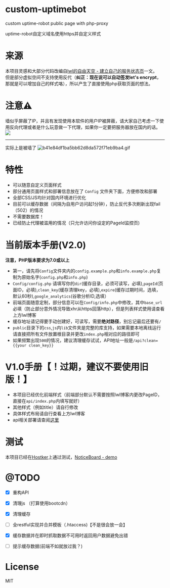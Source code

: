 # custom-uptimebot
custom uptime-robot public page with php-proxy

uptime-robot自定义域名使用https并自定义样式  

# 来源
本项目灵感和大部分代码改编自[lwl的自由天空 - 建立自己的服务状态页](https://blog.lwl12.com/read/create-own-services-status-page.html)一文。  
但是部分虚拟空间不支持使用反代（**纠正：现在说可以自动签发let's encrypt**，那就是可以增加自己的样式咯），所以产生了直接使用php获取页面的想法。  

# 注意⚠️  
墙似乎屏蔽了IP，并且有发现使用本软件的用户IP被屏蔽，请大家自己考虑一下使用反向代理或者是什么玩意做一下代理，如果你一定要把服务器放在国内的话。
![](https://i.loli.net/2017/10/19/59e886e9ef06d.jpg)

_____
实际上是被墙了
![b41e84df1ba5bb62d8da572f71eb9ba4.gif](https://img.cdn.lwl12.com/images/2017/02/03/b41e84df1ba5bb62d8da572f71eb9ba4.gif)

# 特性
- 可以随意自定义页面样式
- 部分通用页面样式和部署信息放在了 `Config` 文件夹下面，方便修改和部署
- 全部CSS/JS均针对国内环境进行优化
- 目前可以缓存数据（间隔为自用户访问起1分钟），防止反代多次刷新出现fail（502）的情况  
- 不需要数据库！
- 已经防止代理被滥用的情况（只允许访问你设定的PageId监控页)

# 当前版本手册(V2.0)
**注意，PHP版本要求为7.0或以上**
- 第一，请先将`Config`文件夹内的`config.example.php`和`info.example.php`复制为原始名字(`config.php`和`info.php`)
- `Config/config.php` 请填写你的`dir`(缓存目录，必须可读写，必填),`pageId`(页面ID，必填),`clean_key`(缓存清理key，必填),`expire`(缓存过期时间，选填，默认60秒),`google_analytics`(谷歌分析ID,选填）
- 前端页面随意定制，部分信息可以在`Config/info.php`中修改，其中`base_url`必填（防止部分意外情况导致xhr从https回落http），但是列表样式使用请查看上方lwl博客
- 缓存地址请记得要手动创建好，可读写，需要**绝对路径**，别忘记最后还要有`/`
- `public`目录下的`css`,`js`内`lib`文件夹是完整的库支持，如果需要本地离线运行请直接把所有文件放置根目录并更改`index.php`相对应的路径即可
- 如果频繁出现`500`的情况，建议清理缓存试试，API地址一般是`/api?clean={{your clean_key}}`


# V1.0手册【！过期，建议不要使用旧版！】
- 本项目已经优化前端样式（前端部分默认不需要按照lwl博客内更改PageID，直接在`api/index.php`内填写就好）
- 其他样式（例如title）请自行修改
- 具体样式布局请自行查看上方lwl博客
- api相关部署请查阅[这里](https://never.pet/2017/03/23/uptimebot%E8%87%AA%E5%AE%9A%E4%B9%89%E9%A1%B5%E9%9D%A2/)



# 测试
本项目已经在[Hostker](http://www.hostker.com)上通过测试，[NoticeBoard - demo](https://status.hfi.me)

# @TODO
- [x] 重构API
- [x] 清理js （打算使用bootcdn）
- [x] 清理缓存
- [ ] 全restful实现并合并模板（.htaccess)【不是很会放一会】
- [x] 缓存数据并在即时抓取数据不可用时返回用户数据避免出错
- [ ] 提示缓存数据(前端不如就放过我？)


# License
MIT
